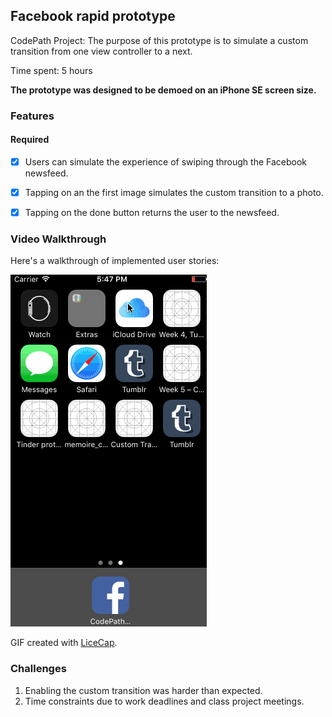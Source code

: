 ## Facebook rapid prototype

CodePath Project: The purpose of this prototype is to simulate a custom transition from one view controller to a next. 

Time spent: 5 hours

**The prototype was designed to be demoed on an iPhone SE screen size.**

### Features

#### Required

- [x] Users can simulate the experience of swiping through the Facebook newsfeed.
- [x] Tapping on an the first image simulates the custom transition to a photo.
- [x] Tapping on the done button returns the user to the newsfeed. 


### Video Walkthrough 

Here's a walkthrough of implemented user stories:

<img src='User flow.gif' title='Video Walkthrough' width='' alt='Video Walkthrough' />

GIF created with [LiceCap](http://www.cockos.com/licecap/).


### Challenges

1. Enabling the custom transition was harder than expected. 
2. Time constraints due to work deadlines and class project meetings.
